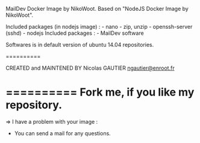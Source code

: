 MailDev Docker Image by NikoWoot.
	Based on "NodeJS Docker Image by NikoWoot".

Included packages (in nodejs image) : - nano
		   							  - zip, unzip
		   							  - openssh-server (sshd)
		   							  - nodejs
Included packages : - MailDev software

Softwares is in default version of ubuntu 14.04 repositories.

==========

CREATED and MAINTENED BY
Nicolas GAUTIER <ngautier@enroot.fr>

==========
	Fork me, if you like my repository.
==========

=> I have a problem with your image :
- You can send a mail for any questions.